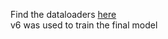 Find the dataloaders [here](https://drive.google.com/drive/folders/1U_C5lc3WPbI_KJdr818473Mgm3qk3OEJ?usp=sharing) <br/>
v6 was used to train the final model